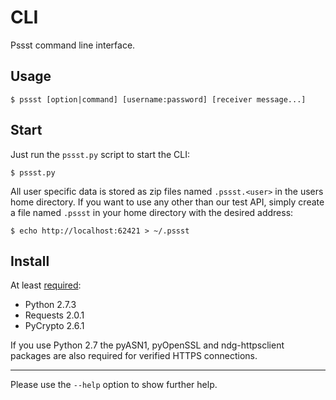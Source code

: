 CLI
===
Pssst command line interface.

Usage
-----
`$ pssst [option|command] [username:password] [receiver message...]`

Start
-----
Just run the `pssst.py` script to start the CLI:

`$ pssst.py`

All user specific data is stored as zip files named `.pssst.<user>` in the
users home directory. If you want to use any other than our test API, simply
create a file named `.pssst` in your home directory with the desired address:

`$ echo http://localhost:62421 > ~/.pssst`

Install
-------
At least [required](pip.txt):

* Python 2.7.3
* Requests 2.0.1
* PyCrypto 2.6.1

If you use Python 2.7 the pyASN1, pyOpenSSL and ndg-httpsclient packages are
also required for verified HTTPS connections.

----
Please use the `--help` option to show further help.
